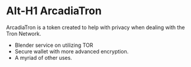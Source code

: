 # Alt-H1 ArcadiaTron
ArcadiaTron is a token created to help with privacy when dealing with the Tron Network.
  * Blender service on utilizing TOR
  * Secure wallet with more advanced encryption.
  * A myriad of other uses.
  
